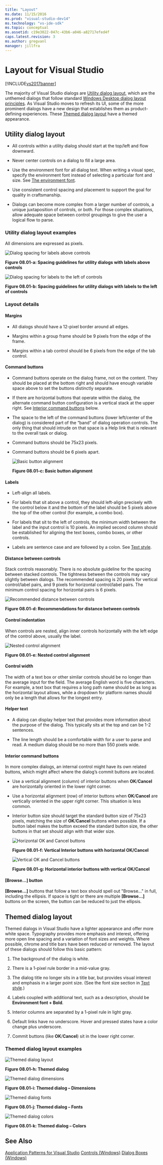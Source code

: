 ```yaml
---
title: "Layout"
ms.date: 11/15/2016
ms.prod: "visual-studio-dev14"
ms.technology: "vs-ide-sdk"
ms.topic: conceptual
ms.assetid: c19e3022-047c-43b6-a046-a82717efed4f
caps.latest.revision: 3
ms.author: gregvanl
manager: jillfra
---
```

# Layout for Visual Studio
[!INCLUDE[vs2017banner](../../includes/vs2017banner.md)]

The majority of Visual Studio dialogs are [Utility dialog layout](../../extensibility/ux-guidelines/layout-for-visual-studio.md#BKMK_UtilityDialogLayout), which are the unthemed dialogs that follow standard [Windows Desktop dialog layout principles](https://msdn.microsoft.com/library/windows/desktop/dn742499\(v=vs.85\).aspx). As Visual Studio moves to refresh its UI, some of the more prominent dialogs have a new design that establishes them as product-defining experiences. These [Themed dialog layout](../../extensibility/ux-guidelines/layout-for-visual-studio.md#BKMK_ThemedDialogLayout) have a themed appearance.

##  <a name="BKMK_UtilityDialogLayout"></a> Utility dialog layout

-   All controls within a utility dialog should start at the top/left and flow downward.

-   Never center controls on a dialog to fill a large area.

-   Use the environment font for all dialog text. When writing a visual spec, specify the environment font instead of selecting a particular font and size. See [The environment font](../../extensibility/ux-guidelines/fonts-and-formatting-for-visual-studio.md#BKMK_TheEnvironmentFont).

-   Use consistent control spacing and placement to support the goal for quality in craftsmanship.

-   Dialogs can become more complex from a larger number of controls, a unique juxtaposition of controls, or both. For those complex situations, allow adequate space between control groupings to give the user a logical flow to parse.

### Utility dialog layout examples
 All dimensions are expressed as pixels.

 ![Dialog spacing for labels above controls](../../extensibility/ux-guidelines/media/0801-a-utilityspacingabove.png "0801-a_UtilitySpacingAbove")

 **Figure 08.01-a: Spacing guidelines for utility dialogs with labels above controls**

 ![Dialog spacing for labels to the left of controls](../../extensibility/ux-guidelines/media/0801-b-utilityspacingleft.png "0801-b_UtilitySpacingLeft")

 **Figure 08.01-b: Spacing guidelines for utility dialogs with labels to the left of controls**

### Layout details

#### Margins

-   All dialogs should have a 12-pixel border around all edges.

-   Margins within a group frame should be 9 pixels from the edge of the frame.

-   Margins within a tab control should be 6 pixels from the edge of the tab control.

#### Command buttons

- Command buttons operate on the dialog frame, not on the content. They should be placed at the bottom right and should have enough variable space above to set the buttons distinctly separate.

- If there are horizontal buttons that operate within the dialog, the alternate command button configuration is a vertical stack at the upper right. See [Interior command buttons](../../extensibility/ux-guidelines/layout-for-visual-studio.md#BKMK_InteriorCommandButtons) below.

- The space to the left of the command buttons (lower left/center of the dialog) is considered part of the “band” of dialog operation controls. The only thing that should intrude on that space is a Help link that is relevant to the overall task or dialog.

- Command buttons should be 75x23 pixels.

- Command buttons should be 6 pixels apart.

  ![Basic button alignment](../../extensibility/ux-guidelines/media/0801-c-buttonalign.png "0801-c_ButtonAlign")

  **Figure 08.01-c: Basic button alignment**

#### Labels

-   Left-align all labels.

-   For labels that sit above a control, they should left-align precisely with the control below it and the bottom of the label should be 5 pixels above the top of the other control (for example, a combo box).

-   For labels that sit to the left of controls, the minimum width between the label and the input control is 10 pixels. An implied second column should be established for aligning the text boxes, combo boxes, or other controls.

-   Labels are sentence case and are followed by a colon. See [Text style](../../extensibility/ux-guidelines/fonts-and-formatting-for-visual-studio.md#BKMK_TextStyle).

#### Distance between controls
 Stack controls reasonably. There is no absolute guideline for the spacing between stacked controls. The tightness between the controls may vary slightly between dialogs. The recommended spacing is 20 pixels for vertical control/label pairs, and 9 pixels for horizontal control/label pairs. The minimum control spacing for horizontal pairs is 6 pixels.

 ![Recommended distance between controls](../../extensibility/ux-guidelines/media/0801-d-controldistance.png "0801-d_ControlDistance")

 **Figure 08.01-d: Recommendations for distance between controls**

#### Control indentation
 When controls are nested, align inner controls horizontally with the left edge of the control above, usually the label.

 ![Nested control alignment](../../extensibility/ux-guidelines/media/0801-e-controlalign.png "0801-e_ControlAlign")

 **Figure 08.01-e: Nested control alignment**

#### Control width
 The width of a text box or other similar controls should be no longer than the average input for the field. The average English word is five characters. For example, a text box that requires a long path name should be as long as the horizontal layout allows, while a dropdown for platform names should only be a length that allows for the longest entry.

#### Helper text

-   A dialog can display helper text that provides more information about the purpose of the dialog. This typically sits at the top and can be 1-2 sentences.

-   The line length should be a comfortable width for a user to parse and read. A medium dialog should be no more than 550 pixels wide.

####  <a name="BKMK_InteriorCommandButtons"></a> Interior command buttons
 In more complex dialogs, an internal control might have its own related buttons, which might affect where the dialog’s commit buttons are located.

- Use a vertical alignment (column) of interior buttons when **OK**/**Cancel** are horizontally oriented in the lower right corner.

- Use a horizontal alignment (row) of interior buttons when **OK**/**Cancel** are vertically oriented in the upper right corner. This situation is less common.

- Interior button size should target the standard button size of 75x23 pixels, matching the size of **OK**/**Cancel** buttons when possible. If a button label makes the button exceed the standard button size, the other buttons in that set should align with that wider size.

  ![Horizontal OK and Cancel buttons](../../extensibility/ux-guidelines/media/0801-f-horizokcan.png "0801-f_HorizOKCan")

  **Figure 08.01-f: Vertical Interior buttons with horizontal OK/Cancel**

  ![Vertical OK and Cancel buttons](../../extensibility/ux-guidelines/media/0801-g-vertokcan.png "0801-g_VertOKCan")

  **Figure 08.01-g: Horizontal interior buttons with vertical OK/Cancel**

#### [Browse…] button
 **[Browse…]** buttons that follow a text box should spell out "Browse…" in full, including the ellipsis. If space is tight or there are multiple **[Browse…]** buttons on the screen, the button can be reduced to just the ellipsis.

##  <a name="BKMK_ThemedDialogLayout"></a> Themed dialog layout
 Themed dialogs in Visual Studio have a lighter appearance and offer more white space. Typography provides more emphasis and interest, offering more open line spacing and a variation of font sizes and weights. Where possible, chrome and title bars have been reduced or removed. The layout of these dialogs should follow this basic pattern:

1.  The background of the dialog is white.

2.  There is a 1-pixel rule border in a mid-value gray.

3.  The dialog title no longer sits in a title bar, but provides visual interest and emphasis in a larger point size. (See the font size section in [Text style](../../extensibility/ux-guidelines/fonts-and-formatting-for-visual-studio.md#BKMK_TextStyle).)

4.  Labels coupled with additional text, such as a description, should be **Environment font + Bold**.

5.  Interior columns are separated by a 1-pixel rule in light gray.

6.  Default links have no underscore. Hover and pressed states have a color change plus underscore.

7.  Commit buttons (like **OK**/**Cancel**) sit in the lower right corner.

### Themed dialog layout examples
 ![Themed dialog layout](../../extensibility/ux-guidelines/media/0801-h-themeddialog.png "0801-h_ThemedDialog")

 **Figure 08.01-h: Themed dialog**

 ![Themed dialog dimensions](../../extensibility/ux-guidelines/media/0801-i-themeddialogdimensions.png "0801-i_ThemedDialogDimensions")

 **Figure 08.01-i: Themed dialog – Dimensions**

 ![Themed dialog fonts](../../extensibility/ux-guidelines/media/0801-j-themeddialogfonts.png "0801-j_ThemedDialogFonts")

 **Figure 08.01-j: Themed dialog – Fonts**

 ![Themed dialog colors](../../extensibility/ux-guidelines/media/0801-k-themeddialogcolors.png "0801-k_ThemedDialogColors")

 **Figure 08.01-k: Themed dialog – Colors**

## See Also
 [Application Patterns for Visual Studio](../../extensibility/ux-guidelines/application-patterns-for-visual-studio.md)
 [Controls (Windows)](https://msdn.microsoft.com/library/windows/desktop/dn742399.aspx)
 [Dialog Boxes (Windows)](https://msdn.microsoft.com/library/windows/desktop/dn742499\(v=vs.85\).aspx)
